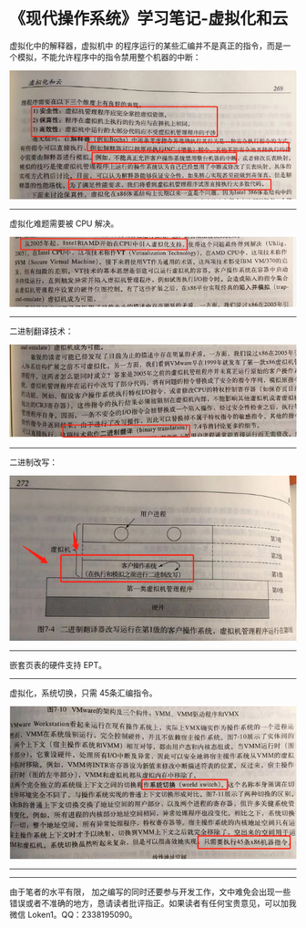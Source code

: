 # 《现代操作系统》学习笔记-虚拟化和云

虚拟化中的解释器，虚拟机中 的程序运行的某些汇编并不是真正的指令，而是一个模拟，不能允许程序中的指令禁用整个机器的中断：

![modern-os-5-1](modern-os-5-1.png)

------

虚拟化难题需要被 CPU 解决。

![modern-os-5-2](modern-os-5-2.png)

------

二进制翻译技术：

![modern-os-5-3](modern-os-5-3.png)

------

二进制改写：

![modern-os-5-4](modern-os-5-4.png)

------

嵌套页表的硬件支持 EPT。

------

虚拟化，系统切换，只需 45条汇编指令。

![modern-os-5-5](modern-os-5-5.png)

------















------

由于笔者的水平有限， 加之编写的同时还要参与开发工作，文中难免会出现一些错误或者不准确的地方，恳请读者批评指正。如果读者有任何宝贵意见，可以加我微信 Loken1。QQ：2338195090。
